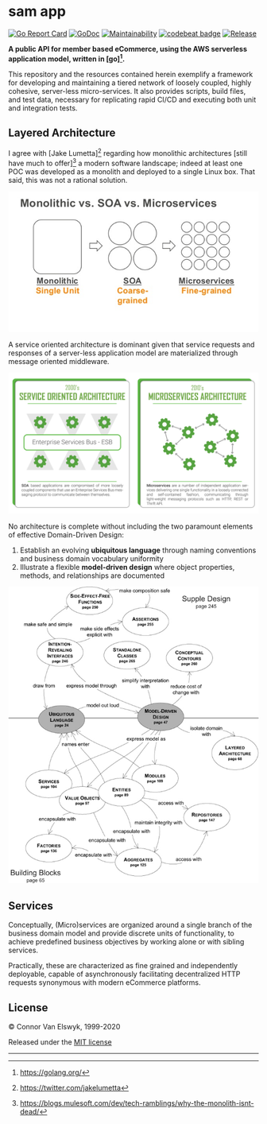 # sam app 

[![Go Report Card](https://goreportcard.com/badge/github.com/nelsw/sam-app)](https://goreportcard.com/report/github.com/nelsw/sam-app)
[![GoDoc](https://godoc.org/github.com/nelsw/sam-app?status.svg)](https://godoc.org/github.com/nelsw/sam-app)
[![Maintainability](https://api.codeclimate.com/v1/badges/6026f7d8dabf510ad254/maintainability)](https://codeclimate.com/github/nelsw/sam-app/maintainability)
[![codebeat badge](https://codebeat.co/badges/64e5260f-ceb9-4aad-8048-44b980e9588e)](https://codebeat.co/projects/github-com-nelsw-sam-app-master)
[![Release](https://img.shields.io/github/release/nelsw/sam-app.svg)](https://github.com/nelsw/sam-app/releases/latest)

**A public API for member based eCommerce, using the AWS serverless application model, written in [go][^go].** 

This repository and the resources contained herein exemplify a framework for developing and maintaining a tiered network 
of loosely coupled, highly cohesive, server-less micro-services. It also provides scripts, build files, and test data, 
necessary for replicating rapid CI/CD and executing both unit and integration tests.

## Layered Architecture

I agree with [Jake Lumetta][^jlm] regarding how monolithic architectures [still have much to offer][^art] a modern 
software landscape; indeed at least one POC was developed as a monolith and deployed to a single Linux box. That said,
this was not a rational solution.

![Monolithic vs SOA vs Microservices](assets/lith.jpg)  

A service oriented architecture is dominant given that service requests and responses of a server-less application model 
are materialized through message oriented middleware.

![SOA vs MSA](assets/msa.png)

No architecture is complete without including the two paramount elements of effective Domain-Driven Design: 
1. Establish an evolving **ubiquitous language** through naming conventions and business domain vocabulary uniformity 
1. Illustrate a flexible **model-driven design** where object properties, methods, and relationships are documented    

![DDD](assets/ddd.jpg)


## Services

Conceptually, (Micro)services are organized around a single branch of the business domain model and provide discrete 
units of functionality, to achieve predefined business objectives by working alone or with sibling services.

Practically, these are characterized as fine grained and independently deployable, capable of asynchronously 
facilitating decentralized HTTP requests synonymous with modern eCommerce platforms.

## License

© Connor Van Elswyk, 1999-2020

Released under the [MIT license](LICENSE)

***

[^api]: https://www.google.com/search?q=api
[^sam]: https://github.com/awslabs/serverless-application-model
[^sdk]: https://docs.aws.amazon.com/sdk-for-go/api/aws/
[^λƒ]: https://docs.aws.amazon.com/cli/latest/reference/lambda/index.html
[^go]: https://golang.org/
[^yq]: http://mikefarah.github.io/yq/
[^jq]: https://stedolan.github.io/jq/
[^aws]: https://aws.amazon.com/cli/
[^jwt]: https://jwt.io/
[^ddb]: https://docs.aws.amazon.com/amazondynamodb/latest/developerguide/Introduction.html
[^ups]: https://www.ups.com/upsdeveloperkit/announcements
[^soa]: https://en.wikipedia.org/wiki/Service-oriented_architecture
[^mic]: https://en.wikipedia.org/wiki/Microservices
[^jlm]: https://twitter.com/jakelumetta
[^art]: https://blogs.mulesoft.com/dev/tech-ramblings/why-the-monolith-isnt-dead/